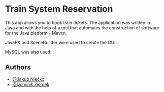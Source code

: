 # Train System Reservation
This app allows you to book train tickets.
The application was written in Java and with the help of a tool that automates the construction of software for the Java platform - Maven.

 
JavaFX and SceneBulider were used to create the GUI.

MySQL was also used.



## Authors

- [@Jakub Niećko](https://www.github.com/nieckojakub)
- [@Dominik Ziomek](https://www.github.com/Dziomek)


